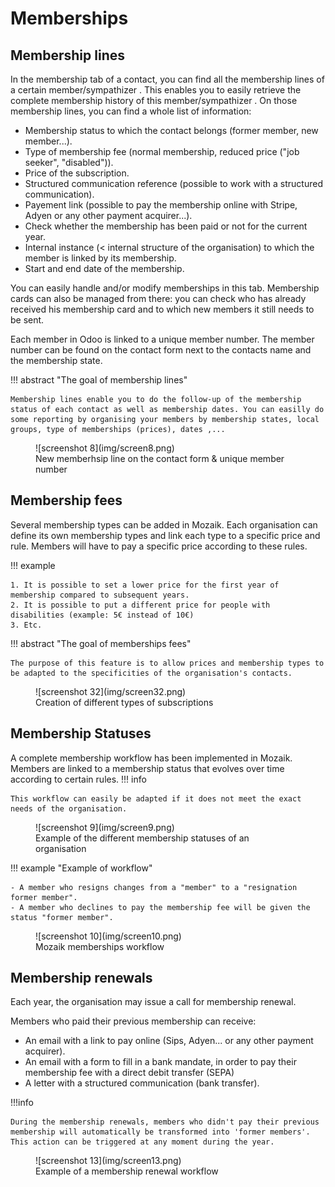 # Memberships

## Membership lines
In the membership tab of a contact, you can find all the membership lines of a certain member/sympathizer . This enables you to easily retrieve  the complete membership history of this member/sympathizer . On those membership lines, you can find a whole list of information:

- Membership status to which the contact belongs (former member, new member...).
- Type of membership fee (normal membership, reduced price ("job seeker", "disabled")).
- Price of the subscription.
- Structured communication reference (possible to work with a structured communication).
- Payement link (possible to pay the membership online with Stripe, Adyen or any other payment acquirer...).
- Check whether the membership has been paid or not for the current year.
- Internal instance (< internal structure of the organisation) to which the member is linked by its membership.
- Start and end date of the membership.

You can easily handle and/or modify memberships in this tab. Membership cards can also be managed from there: you can check who has already received his membership card and to which new members it still needs to be sent.
 
Each member in Odoo is linked to a unique member number. The member number can be found on the contact form next to the contacts name and the membership state.

!!! abstract "The goal of membership lines"

    Membership lines enable you to do the follow-up of the membership status of each contact as well as membership dates. You can easilly do some reporting by organising your members by membership states, local groups, type of memberships (prices), dates ,...
<figure markdown>
![screenshot 8](img/screen8.png)
<figcaption>New memberhsip line on the contact form & unique member number</figcaption>
</figure>

## Membership fees
Several membership types can be added in Mozaik. Each organisation can define its own membership types and link each type to a specific price and rule. Members will have to pay a specific price according to these rules.

!!! example

    1. It is possible to set a lower price for the first year of membership compared to subsequent years.
    2. It is possible to put a different price for people with disabilities (example: 5€ instead of 10€)
    3. Etc.

!!! abstract "The goal of memberships fees"

    The purpose of this feature is to allow prices and membership types to be adapted to the specificities of the organisation's contacts.
        

<figure markdown>
![screenshot 32](img/screen32.png)
<figcaption>Creation of different types of subscriptions</figcaption>
</figure>

## Membership Statuses

A complete membership workflow has been implemented in Mozaik. Members are linked to a membership status that evolves over time according to certain rules.
!!! info

    This workflow can easily be adapted if it does not meet the exact needs of the organisation.

<figure markdown>
![screenshot 9](img/screen9.png)
<figcaption>Example of the different membership statuses of an organisation</figcaption>
</figure>
!!! example "Example of workflow"

    - A member who resigns changes from a "member" to a "resignation former member".
    - A member who declines to pay the membership fee will be given the status "former member".
<figure markdown>
![screenshot 10](img/screen10.png)
<figcaption>Mozaik memberships workflow</figcaption>
</figure>


## Membership renewals
Each year, the organisation may issue a call for membership renewal. 

Members who paid their previous membership can receive:

- An email with a link to pay online (Sips, Adyen... or any other payment acquirer). 
- An email with a form to fill in a bank mandate, in order to pay their membership fee with a direct debit transfer (SEPA)
- A letter with a structured communication (bank transfer).


!!!info

    During the membership renewals, members who didn't pay their previous membership will automatically be transformed into 'former members'. This action can be triggered at any moment during the year.

<figure markdown>
![screenshot 13](img/screen13.png)
<figcaption>Example of a membership renewal workflow</figcaption>
</figure>